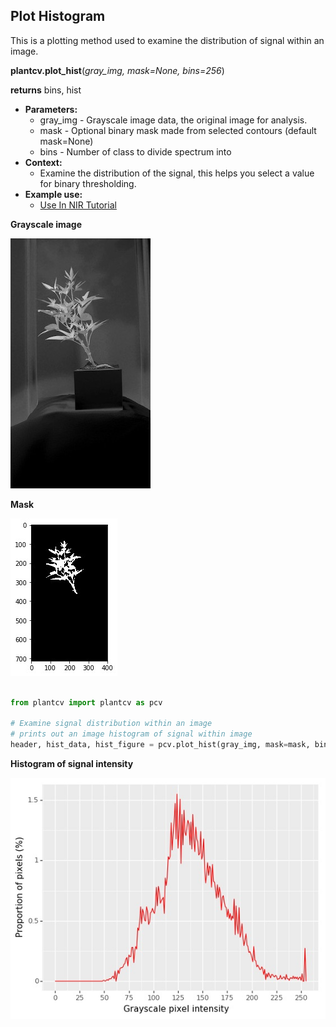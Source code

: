 ## Plot Histogram

This is a plotting method used to examine the distribution of signal within an image.

**plantcv.plot_hist**(*gray_img, mask=None, bins=256*)

**returns** bins, hist

- **Parameters:**
    - gray_img - Grayscale image data, the original image for analysis.
    - mask - Optional binary mask made from selected contours (default mask=None)
    - bins - Number of class to divide spectrum into
- **Context:**
    - Examine the distribution of the signal, this helps you select a value for binary thresholding.
- **Example use:**
    - [Use In NIR Tutorial](nir_tutorial.md)

**Grayscale image**

![Screenshot](img/documentation_images/plot_hist/01_hsv_saturation.jpg) 

**Mask**

![Screenshot](img/documentation_images/plot_hist/mask.jpg)

```python

from plantcv import plantcv as pcv

# Examine signal distribution within an image
# prints out an image histogram of signal within image
header, hist_data, hist_figure = pcv.plot_hist(gray_img, mask=mask, bins=256)
```

**Histogram of signal intensity**

![Screenshot](img/documentation_images/plot_hist/hist.jpg) 
